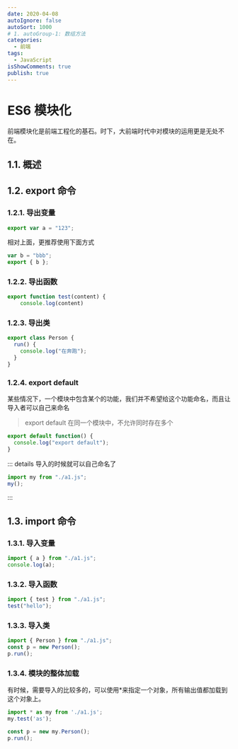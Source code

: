 ```yaml
---
date: 2020-04-08
autoIgnore: false
autoSort: 1000
# 1. autoGroup-1: 数组方法
categories:
  - 前端
tags:
  - JavaScript
isShowComments: true
publish: true
---
```


# ES6 模块化

前端模块化是前端工程化的基石。时下，大前端时代中对模块的运用更是无处不在。

## 1.1. 概述

## 1.2. export 命令

### 1.2.1. 导出变量

```js
export var a = "123";
```

相对上面，更推荐使用下面方式

```js
var b = "bbb";
export { b };
```

### 1.2.2. 导出函数

```js
export function test(content) {
    console.log(content)
```

### 1.2.3. 导出类

```js
export class Person {
  run() {
    console.log("在奔跑");
  }
}
```

### 1.2.4. export default

某些情况下，一个模块中包含某个的功能，我们并不希望给这个功能命名，而且让导入者可以自己来命名

> export default 在同一个模块中，不允许同时存在多个

```js
export default function() {
  console.log("export default");
}
```

::: details 导入的时候就可以自己命名了

```js
import my from "./a1.js";
my();
```

:::

## 1.3. import 命令

### 1.3.1. 导入变量

```js
import { a } from "./a1.js";
console.log(a);
```

### 1.3.2. 导入函数

```js
import { test } from "./a1.js";
test("hello");
```

### 1.3.3. 导入类

```js
import { Person } from "./a1.js";
const p = new Person();
p.run();
```

### 1.3.4. 模块的整体加载

有时候，需要导入的比较多的，可以使用*来指定一个对象，所有输出值都加载到这个对象上。

```js
import * as my from './a1.js';
my.test('as');

const p = new my.Person();
p.run();
```

